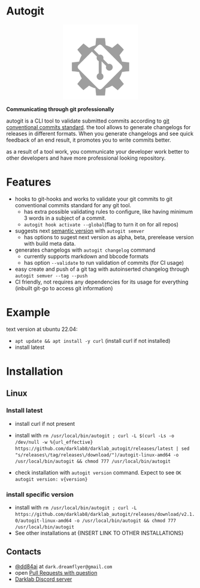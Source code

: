 # Autogit

<p align="center">
  <img src="assets/logo.png" style="width: 200px; height: 200px;"/>
</p>

**Communicating through git professionally**

autogit is a CLI tool to validate submitted commits according to [git conventional commits standard](https://www.conventionalcommits.org/en/v1.0.0/). the tool allows to generate changelogs for releases in different formats. When you generate changelogs and see quick feedback of an end result, it promotes you to write commits better.

as a result of a tool work, you communicate your developer work better to other developers and have more professional looking repository.

# Features

- hooks to git-hooks and works to validate your git commits to git conventional commits standard for any git tool.
  - has extra possible validating rules to configure, like having minimum 3 words in a subject of a commit.
  - `autogit hook activate --global`(flag to turn it on for all repos)
- suggests next [semantic version](https://semver.org/) with `autogit semver`
  - has options to sugest next version as alpha, beta, prerelease version with build meta data.
- generates changelogs with `autogit changelog` command
  - currently supports markdown and bbcode formats
  - has option `--validate` to run validation of commits (for CI usage)
- easy create and push of a git tag with autoinserted changelog through `autogit semver --tag --push`
- CI friendly, not requires any dependencies for its usage for everything (inbuilt git-go to access git information)

# Example

text version at ubuntu 22.04:
- `apt update && apt install -y curl` (install curl if not installed)
- install latest

# Installation

## Linux

### Install latest

- install curl if not present
- install with `rm /usr/local/bin/autogit ; curl -L $(curl -Ls -o /dev/null -w %{url_effective} https://github.com/darklab8/darklab_autogit/releases/latest | sed "s/releases\/tag/releases\/download/")/autogit-linux-amd64 -o /usr/local/bin/autogit && chmod 777 /usr/local/bin/autogit`

- check installation with `autogit version` command. Expect to see `OK autogit version: v{version}`

### install specific version

- install with `rm /usr/local/bin/autogit ; curl -L https://github.com/darklab8/darklab_autogit/releases/download/v2.1.0/autogit-linux-amd64 -o /usr/local/bin/autogit && chmod 777 /usr/local/bin/autogit`
- See other installations at {INSERT LINK TO OTHER INSTALLATIONS}

## Contacts

- [@dd84ai](https://github.com/dd84ai) at `dark.dreamflyer@gmail.com`
- open [Pull Requests with question](https://github.com/darklab8/darklab_autogit/issues)
- [Darklab Discord server](https://discord.gg/aukHmTK82J)
